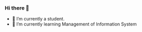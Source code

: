 ### Hi there 👋
- 🔭 I’m currently a student.
- 🌱 I’m currently learning Management of Information System


<!--
**LinAiTing/LinAiTing** is a ✨ _special_ ✨ repository because its `README.md` (this file) appears on your GitHub profile.

Here are some ideas to get you started:

- 🔭 I’m currently a student.
- 🌱 I’m currently learning Management of Information System
...>
